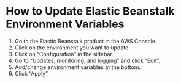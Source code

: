 # How to Update Elastic Beanstalk Environment Variables

1. Go to the Elastic Beanstalk product in the AWS Console.
2. Click on the environment you want to update.
3. Click on “Configuration” in the sidebar.
4. Go to “Updates, monitoring, and logging” and click “Edit”.
5. Add/change environment variables at the bottom.
6. Click “Apply”.
